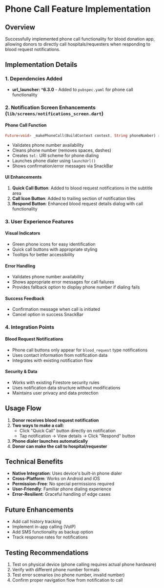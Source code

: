 # Phone Call Feature Implementation

## Overview
Successfully implemented phone call functionality for blood donation app, allowing donors to directly call hospitals/requesters when responding to blood request notifications.

## Implementation Details

### 1. Dependencies Added
- **url_launcher: ^6.3.0** - Added to `pubspec.yaml` for phone call functionality

### 2. Notification Screen Enhancements (`lib/screens/notifications_screen.dart`)

#### Phone Call Function
```dart
Future<void> _makePhoneCall(BuildContext context, String phoneNumber) async
```
- Validates phone number availability
- Cleans phone number (removes spaces, dashes)
- Creates `tel:` URI scheme for phone dialing
- Launches phone dialer using `launchUrl()`
- Shows confirmation/error messages via SnackBar

#### UI Enhancements
1. **Quick Call Button**: Added to blood request notifications in the subtitle area
2. **Call Icon Button**: Added to trailing section of notification tiles
3. **Respond Button**: Enhanced blood request details dialog with call functionality

### 3. User Experience Features

#### Visual Indicators
- Green phone icons for easy identification
- Quick call buttons with appropriate styling
- Tooltips for better accessibility

#### Error Handling
- Validates phone number availability
- Shows appropriate error messages for call failures
- Provides fallback option to display phone number if dialing fails

#### Success Feedback
- Confirmation message when call is initiated
- Cancel option in success SnackBar

### 4. Integration Points

#### Blood Request Notifications
- Phone call buttons only appear for `blood_request` type notifications
- Uses contact information from notification data
- Integrates with existing notification flow

#### Security & Data
- Works with existing Firestore security rules
- Uses notification data structure without modifications
- Maintains user privacy and data protection

## Usage Flow

1. **Donor receives blood request notification**
2. **Two ways to make a call:**
   - Click "Quick Call" button directly on notification
   - Tap notification → View details → Click "Respond" button
3. **Phone dialer launches automatically**
4. **Donor can make the call to hospital/requester**

## Technical Benefits

- **Native Integration**: Uses device's built-in phone dialer
- **Cross-Platform**: Works on Android and iOS
- **Permission-Free**: No special permissions required
- **User-Friendly**: Familiar phone dialing experience
- **Error-Resilient**: Graceful handling of edge cases

## Future Enhancements

- Add call history tracking
- Implement in-app calling (VoIP)
- Add SMS functionality as backup option
- Track response rates for notifications

## Testing Recommendations

1. Test on physical device (phone calling requires actual phone hardware)
2. Verify with different phone number formats
3. Test error scenarios (no phone number, invalid number)
4. Confirm proper navigation flow from notification to call
